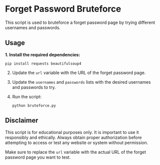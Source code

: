 # Forget Password Bruteforce

This script is used to bruteforce a forget password page by trying different usernames and passwords.

## Usage

**1. Install the required dependencies:**
   ```
   pip install requests beautifulsoup4
   ```

2. Update the `url` variable with the URL of the forget password page.

3. Update the `usernames` and `passwords` lists with the desired usernames and passwords to try.

4. Run the script:
   ```
   python bruteforce.py
   ```



## Disclaimer

This script is for educational purposes only. It is important to use it responsibly and ethically. Always obtain proper authorization before attempting to access or test any website or system without permission.


Make sure to replace the `url` variable with the actual URL of the forget password page you want to test.

